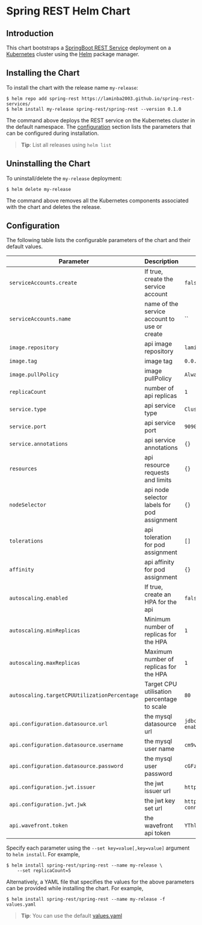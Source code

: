 # Spring REST Helm Chart

## Introduction

This chart bootstraps a [SpringBoot REST Service](https://github.com/laminba2003/spring-rest-services) deployment on a [Kubernetes](http://kubernetes.io) cluster using the [Helm](https://helm.sh) package manager.

## Installing the Chart

To install the chart with the release name `my-release`:

```console
$ helm repo add spring-rest https://laminba2003.github.io/spring-rest-services/
$ helm install my-release spring-rest/spring-rest --version 0.1.0
```

The command above deploys the REST service on the Kubernetes cluster in the default namespace. The [configuration](#configuration) section lists the parameters that can be configured during installation.

> **Tip**: List all releases using `helm list`

## Uninstalling the Chart

To uninstall/delete the `my-release` deployment:

```console
$ helm delete my-release
```

The command above removes all the Kubernetes components associated with the chart and deletes the release.

## Configuration

The following table lists the configurable parameters of the chart and their default values.

Parameter | Description | Default
--------- | ----------- | -------
`serviceAccounts.create` | If true, create the service account | `false`
`serviceAccounts.name` | name of the service account to use or create | ``
`image.repository` | api image repository | `laminba2003/spring-rest`
`image.tag` | image tag | `0.0.1-SNAPSHOT`
`image.pullPolicy` | image pullPolicy | `Always`
`replicaCount` | number of api replicas | `1`
`service.type` | api service type | `ClusterIP`
`service.port` | api service port | `9090`
`service.annotations` | api service annotations | `{}`
`resources` | api resource requests and limits | `{}`
`nodeSelector` | api node selector labels for pod assignment | `{}`
`tolerations` | api toleration for pod assignment | `[]`
`affinity` | api affinity for pod assignment | `{}`
`autoscaling.enabled` | If true, create an HPA for the api | `false`
`autoscaling.minReplicas` | Minimum number of replicas for the HPA | `1`
`autoscaling.maxReplicas` | Maximum number of replicas for the HPA | `1`
`autoscaling.targetCPUUtilizationPercentage` | Target CPU utilisation percentage to scale | `80`
`api.configuration.datasource.url` | the mysql datasource url | `jdbc:mysql://mysql/spring_training?enabledTLSProtocols=TLSv1.2`
`api.configuration.datasource.username` | the mysql user name | `cm9vdA==`
`api.configuration.datasource.password` | the mysql user password | `cGFzc2Vy`
`api.configuration.jwt.issuer` | the jwt issuer url | `http://idp/auth/realms/example`
`api.configuration.jwt.jwk` | the jwt key set url | `http://idp/auth/realms/example/protocol/openid-connect/certs`
`api.wavefront.token` | the wavefront api token | `YThlYzY3MGUtNjc1OS00YWUzLWE0MzUtOTNjY2Y2ODNlZTIy`


Specify each parameter using the `--set key=value[,key=value]` argument to `helm install`. For example,

```console
$ helm install spring-rest/spring-rest --name my-release \
    --set replicaCount=5
```

Alternatively, a YAML file that specifies the values for the above parameters can be provided while installing the chart. For example,

```console
$ helm install spring-rest/spring-rest --name my-release -f values.yaml
```

> **Tip**: You can use the default [values.yaml](values.yaml)
